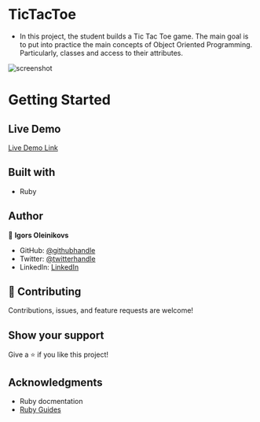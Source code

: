 # TicTacToe
- In this project, the student builds a Tic Tac Toe game. The main goal is to put into practice the main concepts of Object Oriented Programming. Particularly, classes and access to their attributes.


![screenshot](./img/screenshot.png)

# Getting Started



## Live Demo

[Live Demo Link](https://repl.it/@Igors78/enumerablesrb#main.rb)

## Built with

- Ruby

## Author


👤 **Igors Oleinikovs**
- GitHub: [@githubhandle](https://github.com/Igors78)
- Twitter: [@twitterhandle](https://twitter.com/oleinikovs)
- LinkedIn: [LinkedIn](https://www.linkedin.com/in/igors-oleinikovs-17a10958/)


## 🤝 Contributing

Contributions, issues, and feature requests are welcome!

## Show your support

Give a ⭐️ if you like this project!

## Acknowledgments

- Ruby docmentation
- [Ruby Guides](https://www.rubyguides.com/)
